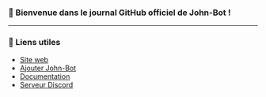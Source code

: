 ### 👋 Bienvenue dans le journal GitHub officiel de John-Bot !

---

### 🔗 Liens utiles
- [Site web](https://johnbot.app)
- [Ajouter John-Bot](https://add.johnbot.app)
- [Documentation](https://help.johnbot.app)
- [Serveur Discord](https://discord.gg/abePbS7QKY)
